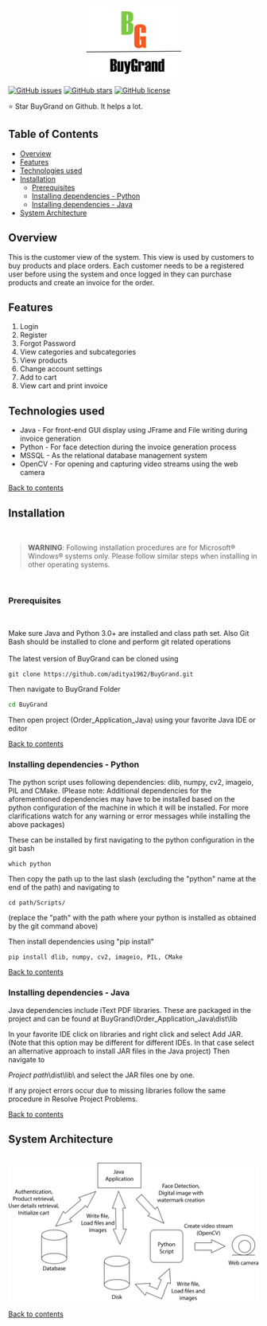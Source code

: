 <p align="center"><img src="https://github.com/aditya1962/BuyGrand/blob/master/Order_Application_Java/Logo.png" alt="logo"></p>

[![GitHub issues](https://img.shields.io/github/issues/aditya1962/BuyGrand)](https://github.com/aditya1962/BuyGrand/issues)
[![GitHub stars](https://img.shields.io/github/stars/aditya1962/BuyGrand)](https://github.com/aditya1962/BuyGrand/stargazers)
[![GitHub license](https://img.shields.io/github/license/aditya1962/BuyGrand)](https://github.com/aditya1962/BuyGrand/blob/master/LICENSE)

:star: Star BuyGrand on Github. It helps a lot.

<h2> Table of Contents </h2>

- <a href="#overview"> Overview </a>
- <a href="#features"> Features </a>
- <a href="#technologies"> Technologies used </a>
- <a href="#installation"> Installation </a>
    - <a href="#prerequisites"> Prerequisites </a>
    - <a href="#python"> Installing dependencies - Python </a>
    - <a href="#java"> Installing dependencies  - Java </a>
- <a href="#system-architecture"> System Architecture </a>

<h2 id="overview"> Overview </h2>

This is the customer view of the system. This view is used by customers to buy products and place orders. Each customer needs to be a registered user before using the system and once logged in they can purchase products and create an invoice for the order.

<h2 id="features">Features</h2>
<ol>
<li>Login</li> 
<li>Register</li> 
<li>Forgot Password</li> 
<li>View categories and subcategories</li> 
<li>View products</li> 
<li>Change account settings</li> 
<li>Add to cart</li> 
<li>View cart and print invoice</li> 
</ol>


<h2 id="technologies"> Technologies used </h2>

-  Java - For front-end GUI display using JFrame and File writing during invoice generation 
-  Python  - For face detection during the invoice generation process 
-  MSSQL - As the relational database management system 
-  OpenCV - For opening and capturing video streams using the web camera 

<a href="#user-content--table-of-contents-">Back to contents </a>

<h2 id="installation"> Installation </h2>
<br/>

> **WARNING**: Following installation procedures are for Microsoft&#174; Windows&#174;
 systems only. Please follow similar steps when installing in other operating systems.


<br/>
<h3 id="prerequisites"> Prerequisites </h3>
<br/>
<p>Make sure Java and Python 3.0+ are installed and class path set. Also Git Bash should be installed to clone and perform git related operations
<br/><br/>
The latest version of BuyGrand can be cloned using

```git
git clone https://github.com/aditya1962/BuyGrand.git 
```
Then navigate to BuyGrand Folder

```cmd
cd BuyGrand
```
Then open project (Order_Application_Java) using your favorite Java IDE or editor

<a href="#user-content--table-of-contents-">Back to contents </a>

<h3 id="python"> Installing dependencies - Python </h3>

The python script uses following dependencies: dlib, numpy, cv2, imageio, PIL and CMake. (Please note: Additional dependencies for the aforementioned dependencies may have to be installed based on the python configuration of the machine in which it will be installed. For more clarifications watch for any warning or error messages while installing the above packages)

These can be installed by first navigating to the python configuration in the git bash

```git
which python
```
Then copy the path up to the last slash (excluding the "python" name at the end of the path) and navigating to 

```
cd path/Scripts/
```
(replace the "path" with the path where your python is installed as obtained by the git command above)

Then install dependencies using "pip install"

```python
pip install dlib, numpy, cv2, imageio, PIL, CMake
```

<a href="#user-content--table-of-contents-">Back to contents </a>

<h3 id="java"> Installing dependencies  - Java </h3>

Java dependencies include iText PDF libraries. These are packaged in the project and can be found at BuyGrand\Order_Application_Java\dist\lib

In your favorite IDE click on libraries and right click and select Add JAR. (Note that this option may be different for different IDEs. In that case select an alternative approach to install JAR files in the Java project) Then navigate to 

<i>Project path</i>\dist\lib\ and select the JAR files one by one.

If any project errors occur due to missing libraries follow the same procedure in Resolve Project Problems.
</p>

<a href="#user-content--table-of-contents-">Back to contents </a>

<h2 id="system-architecture"> System Architecture</h2>
<br>
<div align="center"><img src="https://github.com/aditya1962/BuyGrand/blob/master/assets/images/Customer%20System%20Architecture.png" alt="System Architecture"></div>

<a href="#user-content--table-of-contents-">Back to contents </a>
